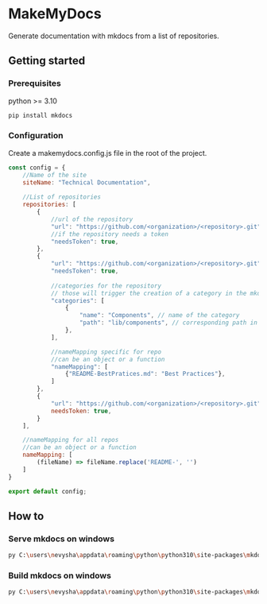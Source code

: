 # MakeMyDocs

Generate documentation with mkdocs from a list of repositories.

## Getting started

### Prerequisites

python >= 3.10

```bash
pip install mkdocs
```

### Configuration

Create a makemydocs.config.js file in the root of the project.

```javascript
const config = {
    //Name of the site
    siteName: "Technical Documentation",
    
    //List of repositories
    repositories: [
        {
            //url of the repository
            "url": "https://github.com/<organization>/<repository>.git",
            //if the repository needs a token
            "needsToken": true,
        },
        {
            "url": "https://github.com/<organization>/<repository>.git",
            "needsToken": true,
            
            //categories for the repository
            // those will trigger the creation of a category in the mkdocs.yml
            "categories": [
                {
                    "name": "Components", // name of the category
                    "path": "lib/components", // corresponding path in the repository
                },
            ],

            //nameMapping specific for repo
            //can be an object or a function
            "nameMapping": [
                {"README-BestPratices.md": "Best Practices"},
            ]
        },
        {
            "url": "https://github.com/<organization>/<repository>.git",
            needsToken: true,
        }
    ],

    //nameMapping for all repos
    //can be an object or a function
    nameMapping: [
        (fileName) => fileName.replace('README-', '')
    ]
}

export default config;
```

## How to

### Serve mkdocs on windows
```bash
py C:\users\nevysha\appdata\roaming\python\python310\site-packages\mkdocs\__main__.py serve
```

### Build mkdocs on windows
```bash
py C:\users\nevysha\appdata\roaming\python\python310\site-packages\mkdocs\__main__.py build
```